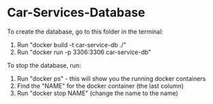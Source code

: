 # Car-Services-Database

To create the database, go to this folder in the terminal:

1. Run "docker build -t car-service-db ./"
2. Run "docker run -p 3306:3306 car-service-db"

To stop the database, run:

1. Run "docker ps" - this will show you the running docker containers
2. Find the "NAME" for the docker container (the last column)
3. Run "docker stop NAME" (change the name to the name)